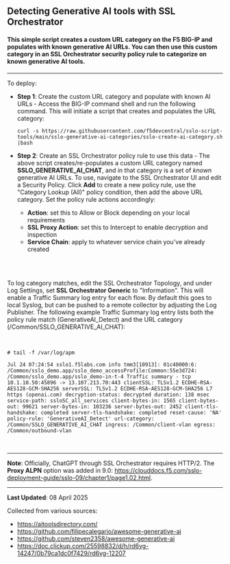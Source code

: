 ## Detecting Generative AI tools with SSL Orchestrator

#### This simple script creates a custom URL category on the F5 BIG-IP and populates with known generative AI URLs. You can then use this custom category in an SSL Orchestrator security policy rule to categorize on known generative AI tools.

-----------------
To deploy:

* **Step 1**: Create the custom URL category and populate with known AI URLs - Access the BIG-IP command shell and run the following command. This will initiate a script that creates and populates the URL category:

  ```
  curl -s https://raw.githubusercontent.com/f5devcentral/sslo-script-tools/main/sslo-generative-ai-categories/sslo-create-ai-category.sh |bash
  ```

* **Step 2**: Create an SSL Orchestrator policy rule to use this data - The above script creates/re-populates a custom URL category named **SSLO_GENERATIVE_AI_CHAT**, and in that category is a set of _known_ generative AI URLs. To use, navigate to the SSL Orchestrator UI and edit a Security Policy. Click **Add** to create a new policy rule, use the "Category Lookup (All)" policy condition, then add the above URL category. Set the policy rule actions accordingly:

  * **Action**: set this to Allow or Block depending on your local requirements
  * **SSL Proxy Action**: set this to Intercept to enable decryption and inspection
  * **Service Chain**: apply to whatever service chain you've already created
 

<br />
<br />

To log category matches, edit the SSL Orchestrator Topology, and under Log Settings, set **SSL Orchestrator Generic** to "Information". This will enable a Traffic Summary log entry for each flow. By default this goes to local Syslog, but can be pushed to a remote collector by adjusting the Log Publisher. The following example Traffic Summary log entry lists both the policy rule match (GenerativeAI_Detect) and the URL category (/Common/SSLO_GENERATIVE_AI_CHAT):

<br />

```
# tail -f /var/log/apm

Jul 24 07:24:54 sslo1.f5labs.com info tmm3[10913]: 01c40000:6: /Common/sslo_demo.app/sslo_demo_accessProfile:Common:55e3d724: /Common/sslo_demo.app/sslo_demo-in-t-4 Traffic summary - tcp 10.1.10.50:45896 -> 13.107.213.70:443 clientSSL: TLSv1.2 ECDHE-RSA-AES128-GCM-SHA256 serverSSL: TLSv1.2 ECDHE-RSA-AES128-GCM-SHA256 L7 https (openai.com) decryption-status: decrypted duration: 138 msec service-path: ssloSC_all_services client-bytes-in: 1565 client-bytes-out: 99621 server-bytes-in: 103236 server-bytes-out: 2452 client-tls-handshake: completed server-tls-handshake: completed reset-cause: 'NA' policy-rule: 'GenerativeAI_Detect' url-category: /Common/SSLO_GENERATIVE_AI_CHAT ingress: /Common/client-vlan egress: /Common/outbound-vlan
```

<br />

-----------------
**Note**: Officially, ChatGPT through SSL Orchestrator requires HTTP/2. The **Proxy ALPN** option was added in 9.0: https://clouddocs.f5.com/sslo-deployment-guide/sslo-09/chapter1/page1.02.html. 

-----------------
**Last Updated**: 08 April 2025

Collected from various sources:
- https://aitoolsdirectory.com/
- https://github.com/filipecalegario/awesome-generative-ai
- https://github.com/steven2358/awesome-generative-ai
- https://doc.clickup.com/25598832/d/h/rd6vg-14247/0b79ca1dc0f7429/rd6vg-12207

